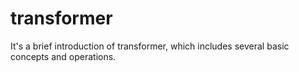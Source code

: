 # transformer
It's a brief introduction of transformer, which includes several basic concepts and operations.
